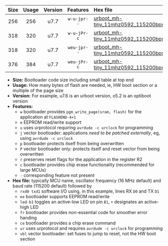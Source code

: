 |Size|Usage|Version|Features|Hex file|
|:-:|:-:|:-:|:-:|:--|
|256|256|u7.7|`w-u-jpr--`|[urboot_mh-tiny_11mhz0592_115200bps_rxd7_txd6_led+b0_ur_vbl.hex](https://raw.githubusercontent.com/stefanrueger/urboot.hex/main/boards/mh-tiny/fcpu_11mhz0592/115200_bps/urboot_mh-tiny_11mhz0592_115200bps_rxd7_txd6_led+b0_ur_vbl.hex)|
|318|320|u7.7|`w-u-jPr-c`|[urboot_mh-tiny_11mhz0592_115200bps_rxd7_txd6_led+b0_fr_ce_ur_vbl.hex](https://raw.githubusercontent.com/stefanrueger/urboot.hex/main/boards/mh-tiny/fcpu_11mhz0592/115200_bps/urboot_mh-tiny_11mhz0592_115200bps_rxd7_txd6_led+b0_fr_ce_ur_vbl.hex)|
|318|320|u7.7|`weu-jpr--`|[urboot_mh-tiny_11mhz0592_115200bps_rxd7_txd6_ee_led+b0_ur_vbl.hex](https://raw.githubusercontent.com/stefanrueger/urboot.hex/main/boards/mh-tiny/fcpu_11mhz0592/115200_bps/urboot_mh-tiny_11mhz0592_115200bps_rxd7_txd6_ee_led+b0_ur_vbl.hex)|
|376|384|u7.7|`weu-jPr-c`|[urboot_mh-tiny_11mhz0592_115200bps_rxd7_txd6_ee_led+b0_fr_ce_ur_vbl.hex](https://raw.githubusercontent.com/stefanrueger/urboot.hex/main/boards/mh-tiny/fcpu_11mhz0592/115200_bps/urboot_mh-tiny_11mhz0592_115200bps_rxd7_txd6_ee_led+b0_fr_ce_ur_vbl.hex)|

- **Size:** Bootloader code size including small table at top end
- **Usage:** How many bytes of flash are needed, ie, HW boot section or a multiple of the page size
- **Version:** For example, u7.6 is an urboot version, o5.2 is an optiboot version
- **Features:**
  + `w` bootloader provides `pgm_write_page(sram, flash)` for the application at `FLASHEND-4+1`
  + `e` EEPROM read/write support
  + `u` uses urprotocol requiring `avrdude -c urclock` for programming
  + `j` vector bootloader: applications *need to be patched externally*, eg, using `avrdude -c urclock`
  + `p` bootloader protects itself from being overwritten
  + `P` vector bootloader only: protects itself and reset vector from being overwritten
  + `r` preserves reset flags for the application in the register R2
  + `c` bootloader provides chip erase functionality (recommended for large MCUs)
  + `-` corresponding feature not present
- **Hex file:** typically MCU name, oscillator frequency (16 MHz default) and baud rate (115200 default) followed by
  + `rxd0 txd1` software I/O using, in this example, lines RX `D0` and TX `D1`
  + `ee` bootloader supports EEPROM read/write
  + `led-b1` toggles an active-low LED on pin `B1`, `+` designates an active-high LED
  + `fr` bootloader provides non-essential code for smoother error handing
  + `ce` bootloader provides a chip erase command
  + `ur` uses urprotocol and requires `avrdude -c urclock` for programming
  + `vbl` vector bootloader: set fuses to jump to reset, not the HW boot section
